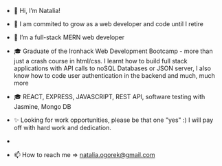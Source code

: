 - 👋 Hi, I’m Natalia!
- 💪 I am commited to grow as a web developer and code until I retire

- 👀 I’m a full-stack MERN web developer
- 🎓 Graduate of the Ironhack Web Development Bootcamp - more than just a crash course in html/css. I learnt how to build full stack
  applications with API calls to noSQL Databases or JSON server, I also know how to code user authentication in the backend and much, much more
- 🎓 REACT, EXPRESS, JAVASCRIPT, REST API, software testing with Jasmine, Mongo DB
- ✨ Looking for work opportunities, please be that one "yes" :) I will pay off with hard work and dedication.
- 
- 📫 How to reach me => natalia.ogorek@gmail.com

<!---
pikkukurkku/pikkukurkku is a ✨ special ✨ repository because its `README.md` (this file) appears on your GitHub profile.
You can click the Preview link to take a look at your changes.
--->
